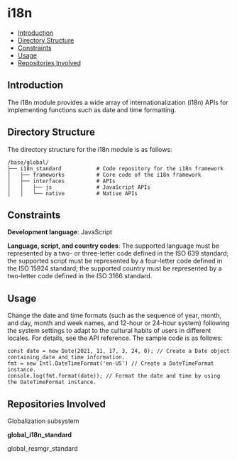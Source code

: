 # i18n<a name="EN-US_TOPIC_0000001101364976"></a>

-   [Introduction](#section11660541593)
-   [Directory Structure](#section1464106163817)
-   [Constraints](#section1718733212019)
-   [Usage](#section894511013511)
-   [Repositories Involved](#section15583142420413)

## Introduction<a name="section11660541593"></a>

The i18n module provides a wide array of internationalization \(i18n\) APIs for implementing functions such as date and time formatting.

## Directory Structure<a name="section1464106163817"></a>

The directory structure for the i18n module is as follows:

```
/base/global/
├── i18n_standard           # Code repository for the i18n framework
│   ├── frameworks          # Core code of the i18n framework
│   ├── interfaces          # APIs
│   │   ├── js              # JavaScript APIs
│   │   └── native          # Native APIs
```

## Constraints<a name="section1718733212019"></a>

**Development language**: JavaScript

**Language, script, and country codes**: The supported language must be represented by a two- or three-letter code defined in the ISO 639 standard; the supported script must be represented by a four-letter code defined in the ISO 15924 standard; the supported country must be represented by a two-letter code defined in the ISO 3166 standard.

## Usage<a name="section894511013511"></a>

Change the date and time formats \(such as the sequence of year, month, and day, month and week names, and 12-hour or 24-hour system\) following the system settings to adapt to the cultural habits of users in different locales. For details, see the API reference. The sample code is as follows:

```
const date = new Date(2021, 11, 17, 3, 24, 0); // Create a Date object containing date and time information.
fmt = new Intl.DateTimeFormat('en-US') // Create a DateTimeFormat instance.
console.log(fmt.format(date)); // Format the date and time by using the DateTimeFormat instance.
```

## Repositories Involved<a name="section15583142420413"></a>

Globalization subsystem

**global\_i18n\_standard**

global\_resmgr\_standard

